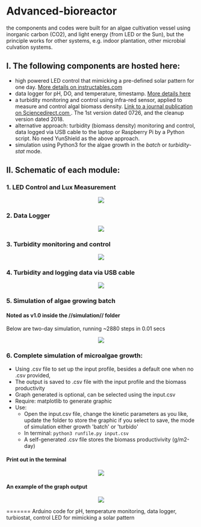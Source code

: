 
# Advanced-bioreactor
the components and codes were built for an algae cultivation vessel using inorganic carbon (CO2), and light energy (from LED or the Sun), but the principle works for other systems, e.g. indoor plantation, other microbial culvation systems.

## I. The following components are hosted here:

- high powered LED control that mimicking a pre-defined solar pattern for one day. <a href='https://www.instructables.com/id/Control-High-powered-LED-Panel-by-Arduino-Real-Tim/'>More details on instructables.com</a>
- data logger for pH, DO, and temperature, timestamp. <a href='https://www.instructables.com/id/How-to-Make-a-Data-Logger-for-the-Temperature-PH-a/'>More details here</a> 
- a turbidity monitoring and control using infra-red sensor, applied to measure and control algal biomass density. <a href='https://www.sciencedirect.com/science/article/pii/S2211926417307683'>Link to a journal publication on Sciencedirect.com </a>.  The 1st version dated 0726, and the cleanup version dated 2018.
- alternative approach: turbidity (biomass density) monitoring and control, data logged via USB cable to the laptop or Raspberry Pi by a Python script. No need YunShield as the above approach.
- simulation using Python3 for the algae growth in the _batch_ or _turbidity-stat_ mode.
## II. Schematic of each module:
### 1. LED Control and Lux Measurement

<p align="center">
  <img src="LED_Control_0513/LED%20control.jpg"/>
</p>

### 2.  Data Logger
<p align="center">
  <img src="Logging_ph_DO_temp_sentdata_I2C_0426/data%20logger_pH_temp_DO.jpg"/>
</p>


### 3.  Turbidity monitoring and control
<p align="center">
  <img src="Turbidity_logdata_YunShield_0726/turbidostat.png"/>
</p>

### 4. Turbidity and logging data via USB cable
<p align="center">
  <img src="Turbidity_log_python/simpleTurbidostat.jpg"/>
</p>

### 5. Simulation of algae growing batch
#### Noted as v1.0 inside the //simulation// folder
Below are two-day simulation, running ~2880 steps in 0.01 secs
<p align="center">
  <img src="simulation/v1.0/3%20days%2C%20high%20X.png"/>
</p>

### 6. Complete simulation of microalgae growth:
- Using .csv file to set up the input profile, besides a default one when no .csv provided,
- The output is saved to .csv file with the input profile and the biomass productivity 
- Graph generated is optional, can be selected using the input.csv
- Require: matplotlib to generate graphic
- Use:
    + Open the input.csv file, change the kinetic parameters as you like, update the folder to store the graphic if you select to save, the mode of simulation either growth 'batch' or 'turbido' 
    + In terminal: ```python3 runfile.py input.csv```
    + A self-generated .csv file stores the biomass productivivity (g/m2-day)
#### Print out in the terminal
<p align="center">
  <img src="simulation/v2.1/v2.1_025.png"/>
</p>

#### An example of the graph output
<p align="center">
  <img src="simulation/v2.1/20180805-w.500.0.05.0.3.png"/>
</p>

=======
Arduino code for pH, temperature monitoring, data logger, turbiostat, control LED for mimicking a solar pattern


